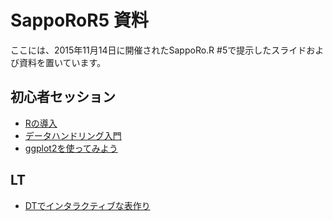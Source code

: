 # SappoRoR5 資料

ここには、2015年11月14日に開催されたSappoRo.R #5で提示したスライドおよび資料を置いています。

## 初心者セッション
- [Rの導入](r-intro1.html)
- [データハンドリング入門](r-intro2.html)
- [ggplot2を使ってみよう](r-intro3.html)

## LT
- [DTでインタラクティブな表作り](DT_demo.html)
